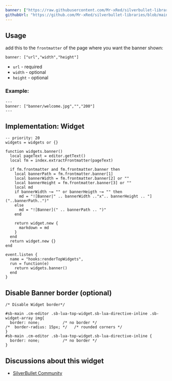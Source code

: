 ```yaml
---
banner: ["https://raw.githubusercontent.com/Mr-xRed/silverbullet-libraries/refs/heads/main/banner/welcome.jpg"]
githubUrl: "https://github.com/Mr-xRed/silverbullet-libraries/blob/main/TopPageBanner.md"
---
```

## Usage
add this to the `frontmatter` of the page where you want the banner shown:
  
`banner: ["url","width","height"]`

- `url` - required
- `width` - optional
- `height` - optional

### Example:
```frontmatter
---
banner: ["banner/welcome.jpg","","200"]
---
```

## Implementation: Widget
```space-lua
-- priority: 20
widgets = widgets or {}

function widgets.banner()
  local pageText = editor.getText()
  local fm = index.extractFrontmatter(pageText)

  if fm.frontmatter and fm.frontmatter.banner then
    local bannerPath = fm.frontmatter.banner[1]
    local bannerWidth = fm.frontmatter.banner[2] or ""
    local bannerHeight = fm.frontmatter.banner[3] or ""
    local md
    if bannerWidth ~= "" or bannerHeigth ~= "" then
      md = "![Banner|" .. bannerWidth .."x".. bannerHeight .. "]("..bannerPath..")"
    else
      md = "![Banner](" .. bannerPath .. ")"
    end

    return widget.new {
      markdown = md
    }
  end
  return widget.new {}
end

event.listen {
  name = "hooks:renderTopWidgets",
  run = function(e)
    return widgets.banner()
  end
}
```


## Disable Banner border (optional)
```space-style
/* Disable Widget border*/

#sb-main .cm-editor .sb-lua-top-widget.sb-lua-directive-inline .sb-widget-array img{
  border: none;          /* no border */
/*  border-radius: 15px; */   /* rounded corners */
}
#sb-main .cm-editor .sb-lua-top-widget.sb-lua-directive-inline {
  border: none;          /* no border */
}
```

## Discussions about this widget
* [SilverBullet Community](https://community.silverbullet.md/t/space-lua-top-image-banner-widget-to-make-your-pages-unique/3306?u=mr.red)

